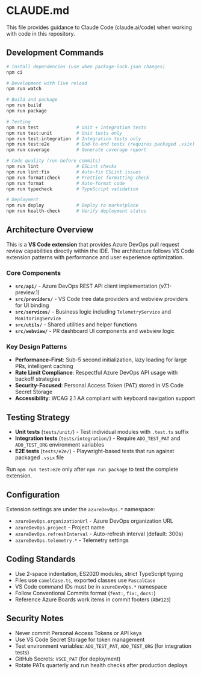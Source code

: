 # CLAUDE.md

This file provides guidance to Claude Code (claude.ai/code) when working with code in this repository.

## Development Commands

```bash
# Install dependencies (use when package-lock.json changes)
npm ci

# Development with live reload
npm run watch

# Build and package
npm run build
npm run package

# Testing
npm run test              # Unit + integration tests
npm run test:unit         # Unit tests only
npm run test:integration  # Integration tests only
npm run test:e2e          # End-to-end tests (requires packaged .vsix)
npm run coverage          # Generate coverage report

# Code quality (run before commits)
npm run lint              # ESLint checks
npm run lint:fix          # Auto-fix ESLint issues
npm run format:check      # Prettier formatting check
npm run format            # Auto-format code
npm run typecheck         # TypeScript validation

# Deployment
npm run deploy            # Deploy to marketplace
npm run health-check      # Verify deployment status
```

## Architecture Overview

This is a **VS Code extension** that provides Azure DevOps pull request review capabilities directly within the IDE. The architecture follows VS Code extension patterns with performance and user experience optimization.

### Core Components

- **`src/api/`** - Azure DevOps REST API client implementation (v7.1-preview.1)
- **`src/providers/`** - VS Code tree data providers and webview providers for UI binding
- **`src/services/`** - Business logic including `TelemetryService` and `MonitoringService`
- **`src/utils/`** - Shared utilities and helper functions
- **`src/webview/`** - PR dashboard UI components and webview logic

### Key Design Patterns

- **Performance-First**: Sub-5 second initialization, lazy loading for large PRs, intelligent caching
- **Rate Limit Compliance**: Respectful Azure DevOps API usage with backoff strategies
- **Security-Focused**: Personal Access Token (PAT) stored in VS Code Secret Storage
- **Accessibility**: WCAG 2.1 AA compliant with keyboard navigation support

## Testing Strategy

- **Unit tests** (`tests/unit/`) - Test individual modules with `.test.ts` suffix
- **Integration tests** (`tests/integration/`) - Require `ADO_TEST_PAT` and `ADO_TEST_ORG` environment variables
- **E2E tests** (`tests/e2e/`) - Playwright-based tests that run against packaged `.vsix` file

Run `npm run test:e2e` only after `npm run package` to test the complete extension.

## Configuration

Extension settings are under the `azureDevOps.*` namespace:
- `azureDevOps.organizationUrl` - Azure DevOps organization URL
- `azureDevOps.project` - Project name
- `azureDevOps.refreshInterval` - Auto-refresh interval (default: 300s)
- `azureDevOps.telemetry.*` - Telemetry settings

## Coding Standards

- Use 2-space indentation, ES2020 modules, strict TypeScript typing
- Files use `camelCase.ts`, exported classes use `PascalCase`
- VS Code command IDs must be in `azureDevOps.*` namespace
- Follow Conventional Commits format (`feat:`, `fix:`, `docs:`)
- Reference Azure Boards work items in commit footers (`AB#123`)

## Security Notes

- Never commit Personal Access Tokens or API keys
- Use VS Code Secret Storage for token management
- Test environment variables: `ADO_TEST_PAT`, `ADO_TEST_ORG` (for integration tests)
- GitHub Secrets: `VSCE_PAT` (for deployment)
- Rotate PATs quarterly and run health checks after production deploys